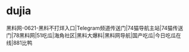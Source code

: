 # dujia
黑料网-0621-黑料不打烊入口|Telegram频道传送门|74猫导航主站|74猫传送门|78黑料网|51吃瓜|海角社区|黑料大爆料|黑料网导航|国产吃瓜|今日吃瓜在线|881比鸭
